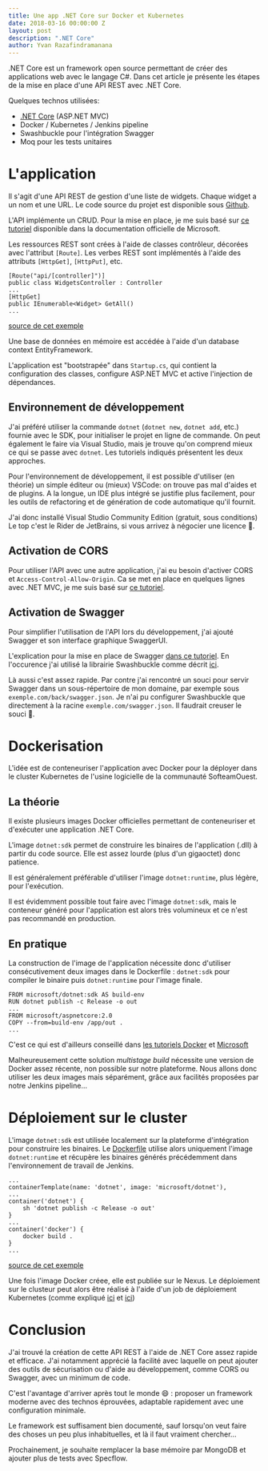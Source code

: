 ```yaml
---
title: Une app .NET Core sur Docker et Kubernetes
date: 2018-03-16 00:00:00 Z
layout: post
description: ".NET Core"
author: Yvan Razafindramanana
---
```


.NET Core est un framework open source permettant de créer
des applications web avec le langage C#. Dans cet
article je présente les étapes de la mise
en place d'une API REST avec .NET Core.

Quelques technos utilisées:

* [.NET Core](https://www.microsoft.com/net/learn/in-browser-tutorial/1) (ASP.NET MVC)
* Docker / Kubernetes / Jenkins pipeline
* Swashbuckle pour l'intégration Swagger
* Moq pour les tests unitaires

# L'application

Il s'agit d'une API REST de gestion d'une liste
de widgets. Chaque widget a un nom et une
URL. Le code source du projet est disponible sous 
[Github](https://github.com/SofteamOuest/wallboard-back).

L'API implémente un CRUD. Pour la mise en place, je me
suis basé sur 
[ce tutoriel](https://docs.microsoft.com/en-us/aspnet/core/tutorials/web-api-vsc)
disponible dans la documentation
officielle de Microsoft.

Les ressources REST sont crées à l'aide de classes
contrôleur, décorées avec l'attribut `[Route]`. Les verbes
REST sont implémentés à l'aide des attributs `[HttpGet]`, `[HttpPut]`,
etc.

```
[Route("api/[controller]")]
public class WidgetsController : Controller
...
[HttpGet]
public IEnumerable<Widget> GetAll()
...
```
[source de cet exemple](https://github.com/SofteamOuest/wallboard-back/blob/master/WallboardBack/Controllers/WidgetsController.cs)

Une base de données en mémoire est accédée à l'aide d'un 
database context EntityFramework.

L'application est "bootstrapée" dans `Startup.cs`, qui 
contient la configuration des classes, configure ASP.NET MVC
et active l'injection de dépendances.

## Environnement de développement

J'ai préféré utiliser la commande `dotnet` (`dotnet new`,
`dotnet add`, etc.) fournie avec le SDK, pour initialiser
le projet en ligne de commande.
On peut également le faire via Visual Studio, mais je trouve
qu'on comprend mieux ce qui se passe avec `dotnet`.
Les tutoriels indiqués présentent les deux approches.

Pour l'environnement de développement, il est 
possible d'utiliser (en théorie)
un simple éditeur ou (mieux) VSCode: on trouve 
pas mal d'aides et de plugins.
A la longue, un IDE plus intégré se justifie plus facilement,
pour les outils de refactoring et de génération de code
automatique qu'il fournit.

J'ai donc installé Visual Studio Community Edition
(gratuit, sous conditions) Le top c'est le Rider de
JetBrains, si vous arrivez à négocier une licence 🤑.

## Activation de CORS

Pour utiliser l'API avec une autre application, j'ai eu besoin
d'activer CORS et `Access-Control-Allow-Origin`. Ca se met
en place en quelques lignes avec .NET MVC, je me suis basé sur
[ce tutoriel](https://docs.microsoft.com/en-us/aspnet/core/security/cors).

## Activation de Swagger

Pour simplifier l'utilisation de l'API lors du développement,
j'ai ajouté Swagger et son interface graphique SwaggerUI.

L'explication pour la mise en place de Swagger
[dans ce tutoriel](https://docs.microsoft.com/en-us/aspnet/core/tutorials/web-api-help-pages-using-swagger). 
En l'occurence j'ai utilisé la librairie Swashbuckle comme décrit
[ici](https://docs.microsoft.com/en-us/aspnet/core/tutorials/getting-started-with-swashbuckle?tabs=netcore-cli%2Cvisual-studio-xml).

Là aussi c'est assez rapide.
Par contre j'ai rencontré un souci pour
servir Swagger dans un 
sous-répertoire de mon domaine, par exemple sous `exemple.com/back/swagger.json`.
Je n'ai pu configurer Swashbuckle que 
directement à la racine `exemple.com/swagger.json`. Il faudrait
creuser le souci 🤔.

# Dockerisation

L'idée est de conteneuriser l'application avec Docker
pour la déployer dans le cluster Kubernetes de l'usine logicielle
de la communauté SofteamOuest.

## La théorie

Il existe plusieurs images Docker officielles 
permettant de conteneuriser et
d'exécuter une application .NET Core.

L'image `dotnet:sdk` permet de construire les binaires de
l'application (.dll) à partir du code source.
Elle est assez lourde (plus d'un gigaoctet) donc patience.

Il est généralement préférable d'utiliser l'image
`dotnet:runtime`, plus légère, pour l'exécution.

Il est évidemment possible tout faire
 avec l'image `dotnet:sdk`, mais le conteneur généré 
pour l'application
est alors très volumineux et ce n'est pas recommandé
en production.

## En pratique 

La construction de l'image de l'application nécessite donc
d'utiliser consécutivement deux images dans le Dockerfile :
`dotnet:sdk` pour compiler le binaire puis `dotnet:runtime` pour
l'image finale.

```
FROM microsoft/dotnet:sdk AS build-env
RUN dotnet publish -c Release -o out
...
FROM microsoft/aspnetcore:2.0
COPY --from=build-env /app/out .
...
```

C'est ce qui est d'ailleurs conseillé dans
[les tutoriels Docker](https://docs.docker.com/engine/examples/dotnetcore/#create-a-dockerfile-for-an-aspnet-core-application) 
et [Microsoft](https://docs.microsoft.com/en-us/dotnet/core/docker/building-net-docker-images)

Malheureusement cette solution _multistage build_
nécessite une version de Docker
assez récente, non possible sur notre plateforme.
Nous allons donc utiliser les deux images mais séparément,
grâce aux facilités proposées par notre Jenkins pipeline...

# Déploiement sur le cluster

L'image `dotnet:sdk` est utilisée localement sur la plateforme
d'intégration pour construire les binaires.
Le [Dockerfile](https://github.com/SofteamOuest/wallboard-back/blob/master/Dockerfile)
utilise alors uniquement l'image `dotnet:runtime` et
récupère les binaires générés précédemment dans l'environnement
de travail de Jenkins.

```
...
containerTemplate(name: 'dotnet', image: 'microsoft/dotnet'),
...
container('dotnet') {
    sh 'dotnet publish -c Release -o out'
}
...
container('docker') {
    docker build .
}
...
```
[source de cet exemple](https://github.com/SofteamOuest/wallboard-back/blob/master/Jenkinsfile)

Une fois l'image Docker créee, elle est publiée sur le Nexus.
Le déploiement sur le clusteur peut alors être réalisé
à l'aide d'un job de déploiement Kubernetes (comme expliqué
[ici](https://softeamouest.github.io/2018/01/14/deploiement-kubernetes.html)
et [ici](https://softeamouest.github.io/2018/02/09/new-job.html))

# Conclusion

J'ai trouvé la création de cette API REST à l'aide de .NET Core
assez rapide et efficace. J'ai notamment apprécié la facilité
avec laquelle on peut ajouter des outils de sécurisation ou
d'aide au développement, comme CORS ou Swagger, 
avec un minimum de code.

C'est l'avantage d'arriver après tout le monde 😄 : proposer un
framework moderne avec des technos éprouvées,
adaptable rapidement avec une configuration minimale.

Le framework
est suffisament bien documenté, sauf lorsqu'on veut faire des
choses un peu plus inhabituelles, et là il faut vraiment chercher...

Prochainement, je souhaite remplacer la base mémoire
par MongoDB et ajouter plus de tests avec Specflow.